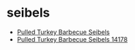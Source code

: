 # seibels

 * [Pulled Turkey Barbecue Seibels](../../index/p/pulled-turkey-barbecue-seibels-14178.json)
 * [Pulled Turkey Barbecue Seibels 14178](../../index/p/pulled-turkey-barbecue-seibels-14178.json)
